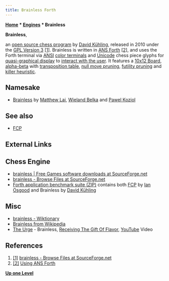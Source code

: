 ```yaml
---
title: Brainless Forth
---
```

**[Home](Home "Home") * [Engines](Engines "Engines") * Brainless**

**Brainless**,

an [open source chess program](Category:Open_Source "Category:Open Source") by [David Kühling](David_K%C3%BChling "David Kühling"), released in 2010 under the [GPL Version 3](Free_Software_Foundation#GPL "Free Software Foundation")
<a id="cite-note-1" href="#cite-ref-1">[1]</a>.
Brainless is written in [ANS Forth](Forth "Forth") <a id="cite-note-2" href="#cite-ref-2">[2]</a>, and uses the Forth terminal via [ANSI](https://en.wikipedia.org/wiki/ANSI_escape_code) [color terminals](https://en.wikipedia.org/wiki/Computer_terminal#Graphical_terminals) and [Unicode](2D_Graphics_Board#Unicode "2D Graphics Board") chess piece glyphs for [quasi-graphical display](Graphics_Programming "Graphics Programming") to [interact with the user](User_Interface "User Interface").
It features a [10x12 Board](10x12_Board "10x12 Board"), [alpha-beta](Alpha-Beta "Alpha-Beta") with [transposition table](Transposition_Table "Transposition Table"), [null move pruning](Null_Move_Pruning "Null Move Pruning"), [futility pruning](Futility_Pruning "Futility Pruning") and [killer heuristic](Killer_Heuristic "Killer Heuristic").

## Namesake

- [Brainless](Brainless "Brainless") by [Matthew Lai](Matthew_Lai "Matthew Lai"), [Wieland Belka](Wieland_Belka "Wieland Belka") and [Pawel Koziol](Pawel_Koziol "Pawel Koziol")

## See also

- [FCP](FCP "FCP")

## External Links

## Chess Engine

- [brainless | Free Games software downloads at SourceForge.net](https://sourceforge.net/projects/forth-brainless/)
- [brainless - Browse Files at SourceForge.net](https://sourceforge.net/projects/forth-brainless/files/brainless)
- [Forth application benchmark suite (ZIP)](http://www.complang.tuwien.ac.at/forth/appbench.zip) contains both [FCP](FCP "FCP") by [Ian Osgood](Ian_Osgood "Ian Osgood") and Brainless by [David Kühling](David_K%C3%BChling "David Kühling")

## Misc

- [brainless - Wiktionary](https://en.wiktionary.org/wiki/brainless)
- [Brainless from Wikipedia](https://en.wikipedia.org/wiki/Brainless)
- [The Urge](Category:The_Urge "Category:The Urge") - Brainless, [Receiving The Gift Of Flavor](https://en.wikipedia.org/wiki/Receiving_the_Gift_of_Flavor), [YouTube](https://en.wikipedia.org/wiki/YouTube) Video

## References

1. <a id="cite-ref-1" href="#cite-note-1">[1]</a> [brainless - Browse Files at SourceForge.net](https://sourceforge.net/projects/forth-brainless/files/)
1. <a id="cite-ref-2" href="#cite-note-2">[2]</a> [Using ANS Forth](http://www.forth.org/ansforth/ansforth.html)

**[Up one Level](Engines "Engines")**

